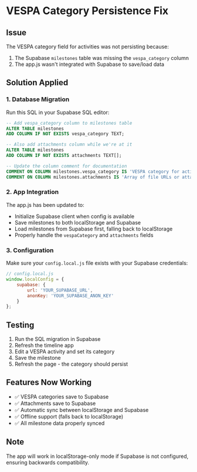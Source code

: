 # VESPA Category Persistence Fix

## Issue
The VESPA category field for activities was not persisting because:
1. The Supabase `milestones` table was missing the `vespa_category` column
2. The app.js wasn't integrated with Supabase to save/load data

## Solution Applied

### 1. Database Migration
Run this SQL in your Supabase SQL editor:

```sql
-- Add vespa_category column to milestones table
ALTER TABLE milestones 
ADD COLUMN IF NOT EXISTS vespa_category TEXT;

-- Also add attachments column while we're at it
ALTER TABLE milestones 
ADD COLUMN IF NOT EXISTS attachments TEXT[];

-- Update the column comment for documentation
COMMENT ON COLUMN milestones.vespa_category IS 'VESPA category for activities: VISION, EFFORT, SYSTEMS, PRACTICE, or ATTITUDE';
COMMENT ON COLUMN milestones.attachments IS 'Array of file URLs or attachment descriptions';
```

### 2. App Integration
The app.js has been updated to:
- Initialize Supabase client when config is available
- Save milestones to both localStorage and Supabase
- Load milestones from Supabase first, falling back to localStorage
- Properly handle the `vespaCategory` and `attachments` fields

### 3. Configuration
Make sure your `config.local.js` file exists with your Supabase credentials:

```javascript
// config.local.js
window.localConfig = {
    supabase: {
        url: 'YOUR_SUPABASE_URL',
        anonKey: 'YOUR_SUPABASE_ANON_KEY'
    }
};
```

## Testing
1. Run the SQL migration in Supabase
2. Refresh the timeline app
3. Edit a VESPA activity and set its category
4. Save the milestone
5. Refresh the page - the category should persist

## Features Now Working
- ✅ VESPA categories save to Supabase
- ✅ Attachments save to Supabase
- ✅ Automatic sync between localStorage and Supabase
- ✅ Offline support (falls back to localStorage)
- ✅ All milestone data properly synced

## Note
The app will work in localStorage-only mode if Supabase is not configured, ensuring backwards compatibility. 